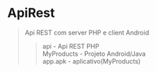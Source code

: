 # ApiRest
>Api REST com server PHP e client Android
>>api - Api REST PHP  
>>MyProducts - Projeto Android/Java  
>>app.apk - aplicativo(MyProducts)  
